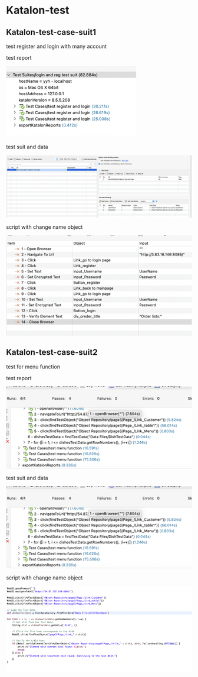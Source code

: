# Katalon-test
## Katalon-test-case-suit1
test register and login with many account

test report

![Image text](https://github.com/SE234-project/Katalon-test/blob/main/img/1-1.png)

test suit and data

![Image text](https://github.com/SE234-project/Katalon-test/blob/main/img/1-2.png)

script with change name object

![Image text](https://github.com/SE234-project/Katalon-test/blob/main/img/1-3.png)

## Katalon-test-case-suit2

test for menu function

test report

![Image text](https://github.com/SE234-project/Katalon-test/blob/main/img/2-1.png)

test suit and data

![Image text](https://github.com/SE234-project/Katalon-test/blob/main/img/2-1.png)

script with change name object

![Image text](https://github.com/SE234-project/Katalon-test/blob/main/img/2-3.png)
